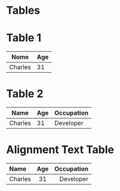 # Tables

# Table 1

| Nome | Age |
|------|-----|
|Charles| 31 |

# Table 2

| Name | Age | Occupation |
|------|-----| -----------|
|Charles| 31 | Developer |

# Alignment Text Table

| Name | Age | Occupation |
| :----|:---:| ----------:|
|Charles| 31 | Developer |
